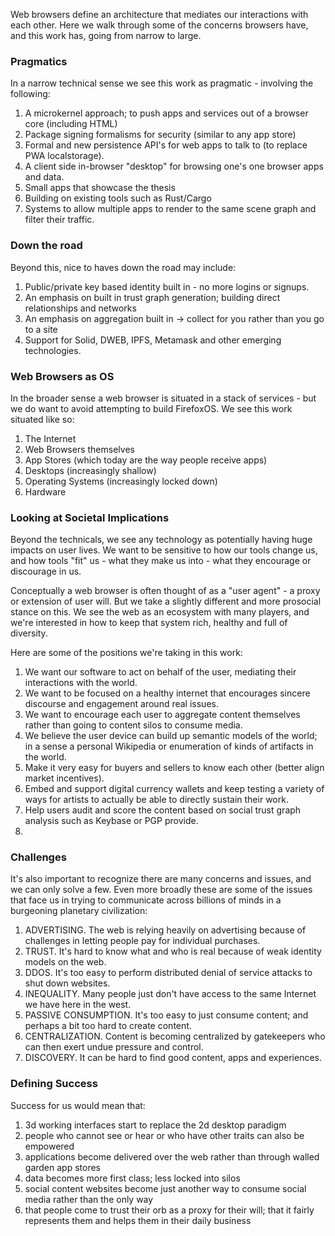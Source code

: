 Web browsers define an architecture that mediates our interactions with each other. Here we walk through some of the concerns browsers have, and this work has, going from narrow to large.

### Pragmatics

In a narrow technical sense we see this work as pragmatic - involving the following:

1. A microkernel approach; to push apps and services out of a browser core (including HTML)
2. Package signing formalisms for security (similar to any app store)
3. Formal and new persistence API's for web apps to talk to (to replace PWA localstorage).
4. A client side in-browser "desktop" for browsing one's one browser apps and data.
5. Small apps that showcase the thesis
6. Building on existing tools such as Rust/Cargo
7. Systems to allow multiple apps to render to the same scene graph and filter their traffic.

### Down the road

Beyond this, nice to haves down the road may include:

1. Public/private key based identity built in - no more logins or signups.
2. An emphasis on built in trust graph generation; building direct relationships and networks
3. An emphasis on aggregation built in -> collect for you rather than you go to a site
4. Support for Solid, DWEB, IPFS, Metamask and other emerging technologies.

### Web Browsers as OS

In the broader sense a web browser is situated in a stack of services - but we do want to avoid attempting to build FirefoxOS. We see this work situated like so:

1. The Internet
2. Web Browsers themselves
3. App Stores (which today are the way people receive apps)
4. Desktops (increasingly shallow)
5. Operating Systems (increasingly locked down)
6. Hardware

### Looking at Societal Implications

Beyond the technicals, we see any technology as potentially having huge impacts on user lives. We want to be sensitive to how our tools change us, and how tools "fit" us - what they make us into - what they encourage or discourage in us.

Conceptually a web browser is often thought of as a "user agent" - a proxy or extension of user will. But we take a slightly different and more prosocial stance on this. We see the web as an ecosystem with many players, and we're interested in how to keep that system rich, healthy and full of diversity.

Here are some of the positions we're taking in this work:

1. We want our software to act on behalf of the user, mediating their interactions with the world.
2. We want to be focused on a healthy internet that encourages sincere discourse and engagement around real issues.
3. We want to encourage each user to aggregate content themselves rather than going to content silos to consume media.
4. We believe the user device can build up semantic models of the world; in a sense a personal Wikipedia or enumeration of kinds of artifacts in the world.
5. Make it very easy for buyers and sellers to know each other (better align market incentives).
6. Embed and support digital currency wallets and keep testing a variety of ways for artists to actually be able to directly sustain their work.
7. Help users audit and score the content based on social trust graph analysis such as Keybase or PGP provide.
8.

### Challenges

It's also important to recognize there are many concerns and issues, and we can only solve a few. Even more broadly these are some of the issues that face us in trying to communicate across billions of minds in a burgeoning planetary civilization:

1. ADVERTISING. The web is relying heavily on advertising because of challenges in letting people pay for individual purchases.
2. TRUST. It's hard to know what and who is real because of weak identity models on the web.
3. DDOS. It's too easy to perform distributed denial of service attacks to shut down websites.
4. INEQUALITY. Many people just don't have access to the same Internet we have here in the west.
5. PASSIVE CONSUMPTION. It's too easy to just consume content; and perhaps a bit too hard to create content.
6. CENTRALIZATION. Content is becoming centralized by gatekeepers who can then exert undue pressure and control.
7. DISCOVERY. It can be hard to find good content, apps and experiences.

### Defining Success

Success for us would  mean that:

1. 3d working interfaces start to replace the 2d desktop paradigm
2. people who cannot see or hear or who have other traits can also be empowered
3. applications become delivered over the web rather than through walled garden app stores
4. data becomes more first class; less locked into silos
5. social content websites become just another way to consume social media rather than the only way
6. that people come to trust their orb as a proxy for their will; that it fairly represents them and helps them in their daily business























